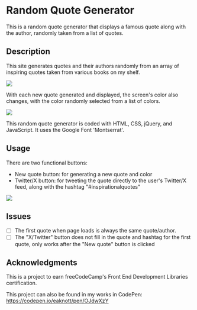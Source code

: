 # Random Quote Generator

This is a random quote generator that displays a famous quote along with the author, randomly taken from a list of quotes.

## Description

This site generates quotes and their authors randomly from an array of inspiring quotes taken from various books on my shelf.

<img src="initialQuote.png">

With each new quote generated and displayed, the screen's color also changes, with the color randomly selected from a list of colors.

<img src="newQuoteNewColor.png">

This random quote generator is coded with HTML, CSS, jQuery, and JavaScript. It uses the Google Font 'Montserrat'.

## Usage

There are two functional buttons:

- New quote button: for generating a new quote and color
- Twitter/X button: for tweeting the quote directly to the user's Twitter/X feed, along with the hashtag "#inspirationalquotes"

<img src="publishToTwitter.png">

## Issues

- [ ] The first quote when page loads is always the same quote/author.
- [ ] The "X/Twitter" button does not fill in the quote and hashtag for the first quote, only works after the "New quote" button is clicked

## Acknowledgments

This is a project to earn freeCodeCamp's Front End Development Libraries certification.

This project can also be found in my works in CodePen: https://codepen.io/eaknott/pen/OJdwXzY
